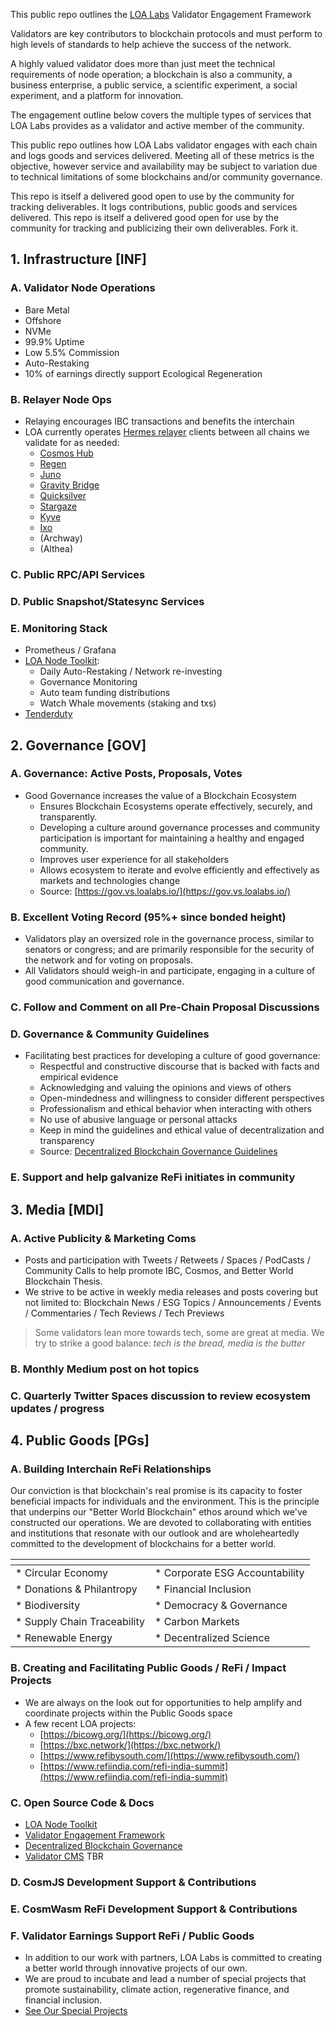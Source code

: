 This public repo outlines the [LOA Labs](https://loalabs.io) Validator Engagement Framework

Validators are key contributors to blockchain protocols and must perform to high levels of standards to help achieve the success of the network. 

A highly valued validator does more than just meet the technical requirements of node operation; a blockchain is also a community, a business enterprise, a public service, a scientific experiment, a social experiment, and a platform for innovation. 

The engagement outline below covers the multiple types of services that LOA Labs provides as a validator and active member of the community. 

This public repo outlines how LOA Labs validator engages with each chain and logs goods and services delivered. Meeting all of these metrics is the objective, however service and availability may be subject to variation due to technical limitations of some blockchains and/or community governance. 

This repo is itself a delivered good open to use by the community for tracking deliverables. It logs contributions, public goods and services delivered. This repo is itself a delivered good open for use by the community for tracking and publicizing their own deliverables. Fork it.


## 1. Infrastructure [INF]

### A. **Validator Node Operations**
- Bare Metal
- Offshore
- NVMe
- 99.9% Uptime
- Low 5.5% Commission
- Auto-Restaking
- 10% of earnings directly support Ecological Regeneration

### B. **Relayer Node Ops**
* Relaying encourages IBC transactions and benefits the interchain
* LOA currently operates [Hermes relayer](https://github.com/informalsystems/hermes) clients between all chains we validate for as needed:
    * [Cosmos Hub](https://www.mintscan.io/cosmos/validators/cosmosvaloper18624s66va2yh3fhf3tamnexdy69m460zzcdchd)
    - [Regen](https://www.mintscan.io/regen/validators/regenvaloper1tdc350ylkjfvqk4mjs6rqqksgl2wfghz2fx95h)
    - [Juno](https://www.mintscan.io/juno/validators/junovaloper1zhgppyrs988x4spqxqchflg74qusw2cxxeqmnn)
    - [Gravity Bridge](https://www.mintscan.io/gravity-bridge/validators/gravityvaloper1ggydhncd8mwx9hgycqf7zqqhqce3f23d7ecppn)
    - [Quicksilver](https://www.mintscan.io/quicksilver/validators/quickvaloper1clmvzgshr45ntmf2uapl2uyaen2qrh2mc04usz)
    - [Stargaze](https://www.mintscan.io/stargaze/validators/starsvaloper16gzehchwqzl5p2gmx2jfnf22hk2tw3n8v5mxad)
    - [Kyve](https://www.mintscan.io/kyve/validators/kyvevaloper1fkm6cskfz6s0dyeet0pmmt2tyf2mrjdf9hhvgs)
    - [Ixo](https://www.mintscan.io/ixo/validators/ixovaloper1wy8l75dr2r5g6s5dwnvq0az0w3carqdml5agp9)
    - (Archway)
    - (Althea)

### C. **Public RPC/API Services**


### D. **Public Snapshot/Statesync Services**


### E. **Monitoring Stack**
- Prometheus / Grafana
- [LOA Node Toolkit](https://github.com/LOA-Labs/loa-node-toolkit):
  - Daily Auto-Restaking / Network re-investing
  - Governance Monitoring
  - Auto team funding distributions
  - Watch Whale movements (staking and txs)
- [Tenderduty](https://github.com/blockpane/tenderduty)



## 2. Governance [GOV]

### A. **Governance: Active Posts, Proposals, Votes**
* Good Governance increases the value of a Blockchain Ecosystem
    * Ensures Blockchain Ecosystems operate effectively, securely, and transparently.
    * Developing a culture around governance processes and community participation is important for maintaining a healthy and engaged community.
    * Improves user experience for all stakeholders
    * Allows ecosystem to iterate and evolve efficiently and effectively as markets and technologies change
    * Source: [https://gov.vs.loalabs.io/](https://gov.vs.loalabs.io/)

### B. **Excellent Voting Record (95%+ since bonded height)**
* Validators play an oversized role in the governance process, similar to senators or congress; and are primarily responsible for the security of the network and for voting on proposals.
* All Validators should weigh-in and participate, engaging in a culture of good communication and governance.

### C. **Follow and Comment on all Pre-Chain Proposal Discussions**


### D. **Governance & Community Guidelines**
* Facilitating best practices for developing a culture of good governance:
  * Respectful and constructive discourse that is backed with facts and empirical evidence
  * Acknowledging and valuing the opinions and views of others
  * Open-mindedness and willingness to consider different perspectives
  * Professionalism and ethical behavior when interacting with others
  * No use of abusive language or personal attacks
  * Keep in mind the guidelines and ethical value of decentralization and transparency
  * Source: [Decentralized Blockchain Governance Guidelines](https://gov.vs.loalabs.io/02-culture)

### E. **Support and help galvanize ReFi initiates in community**




## 3. Media [MDI]

### A. **Active Publicity & Marketing Coms**
* Posts and participation with Tweets / Retweets / Spaces / PodCasts / Community Calls to help promote IBC, Cosmos, and Better World Blockchain Thesis. 
* We strive to be active in weekly media releases and posts covering but not limited to: Blockchain News / ESG Topics / Announcements / Events / Commentaries / Tech Reviews / Tech Previews

> Some validators lean more towards tech, some are great at media. We try to strike a good balance: *tech is the bread, media is the butter*

### B. **Monthly Medium post on hot topics**


### C. **Quarterly Twitter Spaces discussion to review ecosystem updates / progress**




## 4. Public Goods [PGs]

### A. **Building Interchain ReFi Relationships**
Our conviction is that blockchain's real promise is its capacity to foster beneficial impacts for individuals and the environment. This is the principle that underpins our "Better World Blockchain" ethos around which we've constructed our operations. We are devoted to collaborating with entities and institutions that resonate with our outlook and are wholeheartedly committed to the development of blockchains for a better world.

| <span>  | <span>  |
| --- | --- |
| * Circular Economy | * Corporate ESG Accountability |
| * Donations & Philantropy | * Financial Inclusion |
| * Biodiversity | * Democracy & Governance |
| * Supply Chain Traceability | * Carbon Markets |
| * Renewable Energy | * Decentralized Science |

### B. **Creating and Facilitating Public Goods / ReFi / Impact Projects**
* We are always on the look out for opportunities to help amplify and coordinate projects within the Public Goods space 
* A few recent LOA projects:
  * [https://bicowg.org/](https://bicowg.org/)
  * [https://bxc.network/](https://bxc.network/)
  * [https://www.refibysouth.com/](https://www.refibysouth.com/)
  * [https://www.refiindia.com/refi-india-summit](https://www.refiindia.com/refi-india-summit)

### C. **Open Source Code & Docs**
* [LOA Node Toolkit](https://github.com/LOA-Labs/loa-node-toolkit)
* [Validator Engagement Framework](https://github.com/LOA-Labs/Validator-Engagement-Framework)
* [Decentralized Blockchain Governance](https://github.com/LOA-Labs/Decentralized-Blockchain-Governance/)
* [Validator CMS](https://github.com/LOA-Labs/validator-cms/) TBR

### D. **CosmJS Development Support & Contributions**


### E. **CosmWasm ReFi Development Support & Contributions**


### F. **Validator Earnings Support ReFi / Public Goods**

* In addition to our work with partners, LOA Labs is committed to creating a better world through innovative projects of our own. 
* We are proud to incubate and lead a number of special projects that promote sustainability, climate action, regenerative finance, and financial inclusion. 
* [See Our Special Projects](https://loalabs.io/)



